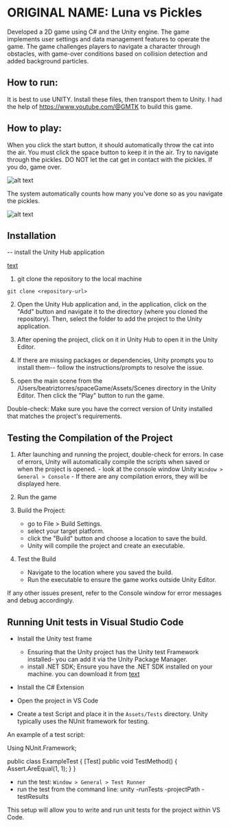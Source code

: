 # ORIGINAL NAME: Luna vs Pickles

Developed a 2D game using C# and the Unity engine. The game implements user settings and data
management features to operate the game. The game challenges players to navigate a character through obstacles, with game-over conditions based on collision detection and added background particles.


## How to run:

It is best to use UNITY. Install these files, then transport them to Unity. 
I had the help of https://www.youtube.com/@GMTK to build this game. 

## How to play:

When you click the start button, it should automatically throw the cat into the air. You must click the space button to keep it in the air. Try to navigate through the pickles. DO NOT let the cat get in contact with the pickles. If you do, game over. 

![alt text](<ImagesforReadMe/Screenshot 2024-09-10 at 5.37.40 PM.png>)

The system automatically counts how many you've done so as you navigate the pickles.

![alt text](<ImagesforReadMe/Screenshot 2024-09-10 at 5.37.31 PM.png>)

## Installation

-- install the Unity Hub application

[text](https://unity.com/download)

1. git clone the repository to the local machine

```git clone <repository-url>```

2. Open the Unity Hub application and, in the application, click on the "Add" button and navigate it to the directory (where you cloned the repository). Then, select the folder to add the project to the Unity application.

3. After opening the project, click on it in Unity Hub to open it in the Unity Editor.

4. If there are missing packages or dependencies, Unity prompts you to install them-- follow the instructions/prompts to resolve the issue.

5. open the main scene from the /Users/beatriztorres/spaceGame/Assets/Scenes directory in the Unity Editor. Then click the "Play" button to run the game.

Double-check: Make sure you have the correct version of Unity installed that matches the project's requirements.

## Testing the Compilation of the Project

1. After launching and running the project, double-check for errors. In case of errors, Unity will automatically compile the scripts when saved or when the project is opened.
        - look at the console window Unity
            ```Window > General > Console```
        - If there are any compilation errors, they will be displayed here.

2. Run the game 

4. Build the Project:
    - go to File > Build Settings.
    - select your target platform.
    - click the "Build" button and choose a location to save the build.
    - Unity will compile the project and create an executable.

5. Test the Build
    - Navigate to the location where you saved the build.
    - Run the executable to ensure the game works outside Unity Editor.

If any other issues present, refer to the Console window for error messages and debug accordingly.

## Running Unit tests in Visual Studio Code

- Install the Unity test frame
    - Ensuring that the Unity project has the Unity test Framework installed- you can add it via the Unity Package Manager.
    - install .NET SDK; Ensure you have the .NET SDK installed on your machine.
                you can download it from [text](https://dotnet.microsoft.com/en-us/download)

- Install the C# Extension

- Open the project in VS Code

- Create a test Script and place it in the ```Assets/Tests``` directory. Unity typically uses the NUnit framework for testing.

An example of a test script:

Using NUnit.Framework;

public class ExampleTest
{
    [Test]
    public void TestMethod()
    {
        Assert.AreEqual(1, 1);
    }
}

- run the test: ```Window > General > Test Runner```
- run the test from the command line:
    unity -runTests -projectPath <path-to-your-project> -testResults <path-to-results-file>

This setup will allow you to write and run unit tests for the project within VS Code.